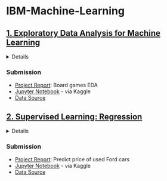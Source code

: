 # IBM-Machine-Learning
## [1. Exploratory Data Analysis for Machine Learning](https://www.coursera.org/learn/ibm-exploratory-data-analysis-for-machine-learning)
<details>
  <summary>Details</summary>
  
### Topics covered
> 1. A Brief History of Modern AI and its Applications
> 2. Retrieving Data, Exploratory Data Analysis, and Feature Engineering
> 3. Inferential Statistics and Hypothesis Testing

### Project requirements
> ...spend some time finding a data set that you are really passionate about. This can be a data set similar to the data you have available at work or data you have always wanted to analyze. For some people this will be sports data sets, while some other folks prefer to focus on data from a datathon or data for good.
>
> Once you have selected a data set, you will produce the deliverables listed below and submit them to one of your peers for review. Treat this exercise as an opportunity to produce analysis that are ready to highlight your analytical skills for a senior audience, for example, the Chief Data Officer, or the Head of Analytics at your company.
> Sections required in your report:
> - Brief description of the data set and a summary of its attributes.
> - Initial plan for data exploration.
> - Actions taken for data cleaning and feature engineering.
> - Key Findings and Insights, which synthesizes the results of Exploratory Data Analysis in an insightful and actionable manner.
> - Formulating at least 3 hypothesis about this data.
> - Conducting a formal significance test for one of the hypotheses and discuss the results.
> - Suggestions for next steps in analyzing this data.
> - A paragraph that summarizes the quality of this data set and a request for additional data if needed.
</details>

### Submission
- [Project Report](https://github.com/thuynh323/IBM-Machine-Learning/blob/master/1-EDA/Project-1-Report.pdf): Board games EDA
- [Jupyter Notebook](https://www.kaggle.com/thanhhuynh/board-games-eda?scriptVersionId=59511306) - via Kaggle
- [Data Source](https://github.com/thuynh323/IBM-Machine-Learning/blob/master/data/board_games.csv)
## [2. Supervised Learning: Regression](https://www.coursera.org/learn/supervised-learning-regression)
<details>
  <summary>Details</summary>
  
### Topics covered
> 1. Introduction to Supervised Machine Learning and Linear Regression
> 2. Data Splits and Cross Validation
> 3. Regression with Regularization Techniques: Ridge, LASSO, and Elastic Net

### Project requirements
> ...spend some time finding a data set that you are really passionate about. This can be a data set similar to the data you have available at work or data you have always wanted to analyze. For some people this will be sports data sets, while some other folks prefer to focus on data from a datathon or data for good.
>
> Once you have selected a data set, you will produce the deliverables listed below and submit them to one of your peers for review. Treat this exercise as an opportunity to produce analysis that are ready to highlight your analytical skills for a senior audience, for example, the Chief Data Officer, or the Head of Analytics at your company.
> Sections required in your report:
> - Main objective of the analysis that specifies whether your model will be focused on prediction or interpretation.
> - Brief description of the data set you chose and a summary of its attributes.
> - Brief summary of data exploration and actions taken for data cleaning and feature engineering.
> - Summary of training at least three linear regression models which should be variations that cover using a simple linear regression as a baseline, adding polynomial effects, and using a regularization regression. Preferably, all use the same training and test splits, or the same cross-validation method.
> - A paragraph explaining which of your regressions you recommend as a final model that best fits your needs in terms of accuracy and explainability.
> - Summary Key Findings and Insights, which walks your reader through the main drivers of your model and insights from your data derived from your linear regression model.
> - Suggestions for next steps in analyzing this data, which may include suggesting revisiting this model adding specific data features to achieve a better explanation or a better prediction.
</details>

### Submission
- [Project Report](https://github.com/thuynh323/IBM-Machine-Learning/blob/master/2-Supervised-Learning-Regression/Project-2-Report.pdf): Predict price of used Ford cars
- [Jupyter Notebook](https://www.kaggle.com/thanhhuynh/linear-regression-and-regularization-ford) - via Kaggle
- [Data Source](https://github.com/thuynh323/IBM-Machine-Learning/blob/master/data/ford.csv)
